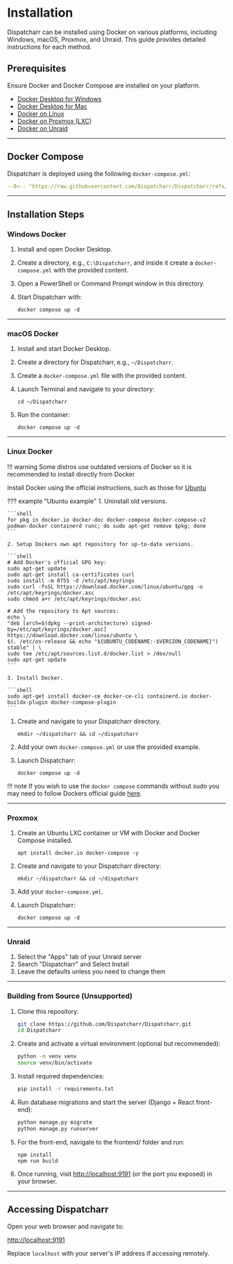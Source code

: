 # Installation

Dispatcharr can be installed using Docker on various platforms, including Windows, macOS, Proxmox, and Unraid. This guide provides detailed instructions for each method.

## Prerequisites

Ensure Docker and Docker Compose are installed on your platform.

- [Docker Desktop for Windows](https://docs.docker.com/docker-for-windows/install/)
- [Docker Desktop for Mac](https://docs.docker.com/docker-for-mac/install/)
- [Docker on Linux](https://docs.docker.com/engine/install/)
- [Docker on Proxmox (LXC)](https://pve.proxmox.com/wiki/Linux_Container)
- [Docker on Unraid](https://docs.unraid.net/unraid-os/manual/docker-management/)

---

## Docker Compose

Dispatcharr is deployed using the following `docker-compose.yml`:

```yaml
--8<-- "https://raw.githubusercontent.com/Dispatcharr/Dispatcharr/refs/heads/main/docker/docker-compose.aio.yml"
```

---

## Installation Steps

### Windows Docker

1. Install and open Docker Desktop.
2. Create a directory, e.g., `C:\Dispatcharr`, and inside it create a `docker-compose.yml` with the provided content.
3. Open a PowerShell or Command Prompt window in this directory.
4. Start Dispatcharr with:

    ```shell
    docker compose up -d
    ```

---

### macOS Docker

1. Install and start Docker Desktop.
2. Create a directory for Dispatcharr, e.g., `~/Dispatcharr`.
3. Create a `docker-compose.yml` file with the provided content.
4. Launch Terminal and navigate to your directory:

    ```shell
    cd ~/Dispatcharr
    ```

5. Run the container:

    ```shell
    docker compose up -d
    ```

---

### Linux Docker

!!! warning
    Some distros use outdated versions of Docker so it is recommended to install directly from Docker

Install Docker using the official instructions, such as those for [Ubuntu](https://docs.docker.com/engine/install/ubuntu/)

??? example "Ubuntu example"
    1. Uninstall old versions.

    ```shell
    for pkg in docker.io docker-doc docker-compose docker-compose-v2 podman-docker containerd runc; do sudo apt-get remove $pkg; done
    ```

    2. Setup Dockers own apt repository for up-to-date versions.

    ```shell
    # Add Docker's official GPG key:
    sudo apt-get update
    sudo apt-get install ca-certificates curl
    sudo install -m 0755 -d /etc/apt/keyrings
    sudo curl -fsSL https://download.docker.com/linux/ubuntu/gpg -o /etc/apt/keyrings/docker.asc
    sudo chmod a+r /etc/apt/keyrings/docker.asc

    # Add the repository to Apt sources:
    echo \
    "deb [arch=$(dpkg --print-architecture) signed-by=/etc/apt/keyrings/docker.asc] https://download.docker.com/linux/ubuntu \
    $(. /etc/os-release && echo "${UBUNTU_CODENAME:-$VERSION_CODENAME}") stable" | \
    sudo tee /etc/apt/sources.list.d/docker.list > /dev/null
    sudo apt-get update
    ```

    3. Install Docker.

    ```shell
    sudo apt-get install docker-ce docker-ce-cli containerd.io docker-buildx-plugin docker-compose-plugin
    ```

1. Create and navigate to your Dispatcharr directory.
    ```shell
    mkdir ~/dispatcharr && cd ~/dispatcharr
    ```

2. Add your own `docker-compose.yml` or use the provided example.

3. Launch Dispatcharr:

    ```shell
    docker compose up -d
    ```

!!! note
    If you wish to use the `docker compose` commands without sudo you may need to follow Dockers official guide [here](https://docs.docker.com/engine/install/linux-postinstall/).

---
### Proxmox

1. Create an Ubuntu LXC container or VM with Docker and Docker Compose installed.

    ```shell
    apt install docker.io docker-compose -y
    ```

2. Create and navigate to your Dispatcharr directory:

    ```shell
    mkdir ~/dispatcharr && cd ~/dispatcharr
    ```

3. Add your `docker-compose.yml`.
4. Launch Dispatcharr:

    ```shell
    docker compose up -d
    ```

---

### Unraid

1. Select the "Apps" tab of your Unraid server
2. Search "Dispatcharr" and Select Install
3. Leave the defaults unless you need to change them

---

### Building from Source (Unsupported)

1. Clone this repository:
    ```bash
    git clone https://github.com/Dispatcharr/Dispatcharr.git
    cd Dispatcharr
    ```

2. Create and activate a virtual environment (optional but recommended):
    ```bash
    python -m venv venv
    source venv/bin/activate
    ```

3. Install required dependencies:
    ```bash
    pip install -r requirements.txt
    ```

4. Run database migrations and start the server (Django + React front-end):

    ```bash
    python manage.py migrate
    python manage.py runserver
    ```

5. For the front-end, navigate to the frontend/ folder and run:

    ```
    npm install
    npm run build
    ```
   
6. Once running, visit [http://localhost:9191](http://localhost:9191/) (or the port you exposed) in your browser.

---

## Accessing Dispatcharr

Open your web browser and navigate to:

[http://localhost:9191](http://localhost:9191/)

Replace `localhost` with your server's IP address if accessing remotely.

